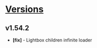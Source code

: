 # [Versions](https://github.com/Tracktor/design-system/releases)

## v1.54.2
- **[fix]** - Lightbox children infinite loader
